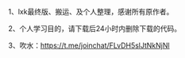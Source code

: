 1、lxk最终版、搬运、及个人整理，感谢所有原作者。

2、个人学习目的，请下载后24小时内删除下载的代码。

3、吹水：https://t.me/joinchat/FLvDH5slJtNkNjNl
